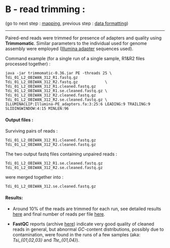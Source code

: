 
# B - read trimming :

(go to next step : [mapping](../C_mapping), previous step : [data formatting](../A_raw_reads))

-------------------

Paired-end reads were trimmed for presence of adapters and quality using **Trimmomatic**.
Similar parameters to the individual used for genome assembly were employed ([Illumina adapter](./Illumina-PE_adapters.fa) sequences used).

Command example (for a single run of a single sample, R1&R2 files processed together) :

````
java -jar trimmomatic-0.36.jar PE -threads 25 \
Tdi_01_L2_OBIWAN_312_R1.fastq.gz         Tdi_01_L2_OBIWAN_312_R2.fastq.gz            \
Tdi_01_L2_OBIWAN_312_R1.cleaned.fastq.gz Tdi_01_L2_OBIWAN_312_R1.se.cleaned.fastq.gz \
Tdi_01_L2_OBIWAN_312_R2.cleaned.fastq.gz Tdi_01_L2_OBIWAN_312_R2.se.cleaned.fastq.gz \
ILLUMINACLIP:Illumina-PE_adapters.fa:3:25:6 LEADING:9 TRAILING:9 SLIDINGWINDOW:4:15 MINLEN:96
````

#### Output files :

Surviving pairs of reads :
````
Tdi_01_L2_OBIWAN_312_R1.cleaned.fastq.gz
Tdi_01_L2_OBIWAN_312_R2.cleaned.fastq.gz
````
The two output fastq files containing unpaired reads :
````
Tdi_01_L2_OBIWAN_312_R1.se.cleaned.fastq.gz
Tdi_01_L2_OBIWAN_312_R2.se.cleaned.fastq.gz
````
were merged together into :
````
Tdi_01_L2_OBIWAN_312.se.cleaned.fastq.gz
````


#### Results:

* Around 10% of the reads are trimmed for each run, see detailed results [here](./trimmomatic.log) and final number of reads 
per file [here](number_reads.csv).

* **FastQC** reports (archive [here](timema_fastQC.html.tar.gz)) indicate very good quality of cleaned reads in general, but abnormal *GC*-content distributions, possibly due to contamination, were found in the runs of a few samples (aka: *Tsi_{01,02,03}* and *Tte_{01,04}*).

